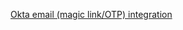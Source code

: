 [Okta email (magic link/OTP) integration ](/docs/guides/authenticators-okta-email/nodeexpress/main/)
